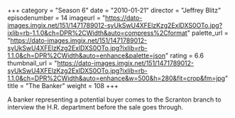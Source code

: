 +++
category = "Season 6"
date = "2010-01-21"
director = "Jeffrey Blitz"
episodenumber = 14
imageurl = "https://dato-images.imgix.net/151/1471789012-syUkSwU4XFElzKzg2ExlDXS0OTo.jpg?ixlib=rb-1.1.0&ch=DPR%2CWidth&auto=compress%2Cformat"
palette_url = "https://dato-images.imgix.net/151/1471789012-syUkSwU4XFElzKzg2ExlDXS0OTo.jpg?ixlib=rb-1.1.0&ch=DPR%2CWidth&auto=enhance&palette=json"
rating = 6.6
thumbnail_url = "https://dato-images.imgix.net/151/1471789012-syUkSwU4XFElzKzg2ExlDXS0OTo.jpg?ixlib=rb-1.1.0&ch=DPR%2CWidth&auto=enhance&w=500&h=280&fit=crop&fm=jpg"
title = "The Banker"
weight = 108
+++

A banker representing a potential buyer comes to the Scranton branch to interview the H.R. department before the sale goes through.